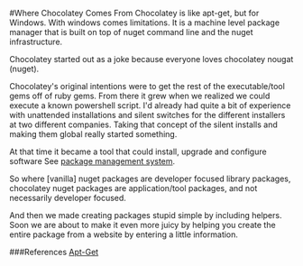 #Where Chocolatey Comes From
Chocolatey is like apt-get, but for Windows. With windows comes limitations. It is a machine level package manager that is built on top of nuget command line and the nuget infrastructure.  

Chocolatey started out as a joke because everyone loves chocolatey nougat (nuget).  

Chocolatey's original intentions were to get the rest of the executable/tool gems off of ruby gems. From there it grew when we realized we could execute a known powershell script. I'd already had quite a bit of experience with unattended installations and silent switches for the different installers at two different companies.  Taking that concept of the silent installs and making them global really started something. 

At that time it became a tool that could install, upgrade and configure software See [package management system](http://en.wikipedia.org/wiki/Package_management_system).  

So where [vanilla] nuget packages are developer focused library packages, chocolatey nuget packages are application/tool packages, and not necessarily 
developer focused.  

And then we made creating packages stupid simple by including helpers.  Soon we are about to make it even more juicy by helping you create the entire package from a website by entering a little information.  

###References
[Apt-Get](http://en.wikipedia.org/wiki/Apt-get)  